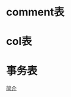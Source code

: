 # comment表

# col表
# 事务表
[简介](https://wenku.baidu.com/view/e15cc0c75df7ba0d4a7302768e9951e79b8969a6.html)